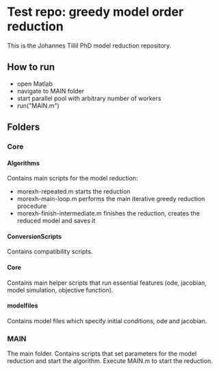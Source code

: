# Test repo: greedy model order reduction

This is the Johannes Tillil PhD model reduction repository.

## How to run

 - open Matlab
 - navigate to MAIN folder
 - start parallel pool with arbitrary number of workers
 - run("MAIN.m")

## Folders

### Core

#### Algorithms

Contains main scripts for the model reduction:
 - morexh-repeated.m starts the reduction
 - morexh-main-loop.m performs the main iterative greedy reduction procedure
 - morexh-finish-intermediate.m finishes the reduction, creates the reduced model and saves it

#### ConversionScripts

Contains compatibility scripts.

#### Core

Contains main helper scripts that run essential features (ode, jacobian, model simulation, objective function).

#### modelfiles

Contains model files which specify initial conditions, ode and jacobian.

### MAIN

The main folder. Contains scripts that set parameters for the model reduction and start the algorithm. Execute MAIN.m to start the reduction.